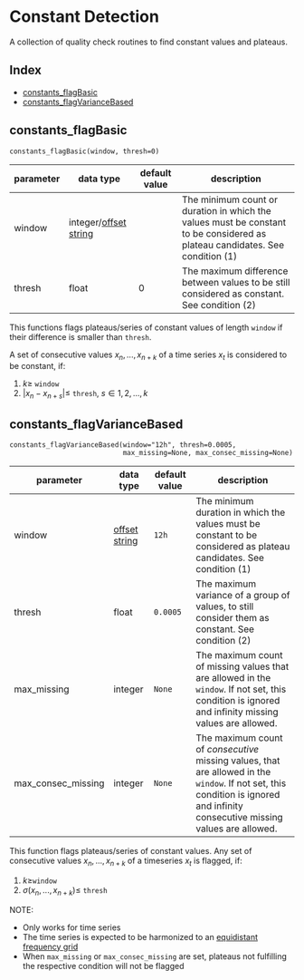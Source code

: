 # Constant Detection

A collection of quality check routines to find constant values and plateaus.

## Index

- [constants_flagBasic](#constants_flagbasic)
- [constants_flagVarianceBased](#constants_flagvariancebased)


## constants_flagBasic

```
constants_flagBasic(window, thresh=0)
```

| parameter | data type                                                             | default value | description                                                                                                                  |
|-----------|-----------------------------------------------------------------------|---------------|------------------------------------------------------------------------------------------------------------------------------|
| window    | integer/[offset string](docs/ParameterDescriptions.md#offset-strings) |               | The minimum count or duration in which the values must be constant to be considered as plateau candidates. See condition (1) |
| thresh    | float                                                                 |             0 | The maximum difference between values to be still considered as constant. See condition (2)                                     |

This functions flags plateaus/series of constant values of length `window` if
their difference is smaller than `thresh`.

A set of consecutive values $`x_n, ..., x_{n+k}`$ of a time series $`x_t`$
is considered to be constant, if:
1. $`k \ge `$ `window`
2. $`|x_n - x_{n+s}| \le `$ `thresh`, $`s \in {1,2, ..., k}`$


## constants_flagVarianceBased

```
constants_flagVarianceBased(window="12h", thresh=0.0005,
                            max_missing=None, max_consec_missing=None)
```

| parameter          | data type                                                     | default value | description                                                                                            |
|--------------------|---------------------------------------------------------------|---------------|--------------------------------------------------------------------------------------------------------|
| window             | [offset string](docs/ParameterDescriptions.md#offset-strings) | `12h`         | The minimum duration in which the values must be constant to be considered as plateau candidates. See condition (1) |
| thresh             | float                                                         | `0.0005`      | The maximum variance of a group of values, to still consider them as constant. See condition (2)               |
| max_missing        | integer                                                       | `None`        | The maximum count of missing values that are allowed in the `window`. If not set, this condition is ignored and infinity missing values are allowed.|
| max_consec_missing | integer                                                       | `None`        | The maximum count of *consecutive* missing values, that are allowed in the `window`. If not set, this condition is ignored and infinity consecutive missing values are allowed. |


This function flags plateaus/series of constant values. Any set of consecutive values
$`x_n,..., x_{n+k}`$ of a timeseries $`x_t`$ is flagged, if:

1. $`k \ge `$`window`
2. $`\sigma(x_n,..., x_{n+k}) \le`$ `thresh`

NOTE:
- Only works for time series
- The time series is expected to be harmonized to an
  [equidistant frequency grid](docs/funcs/TimeSeriesHarmonization.md)
- When `max_missing` or `max_consec_missing` are set, plateaus not 
  fulfilling the respective condition will not be flagged
